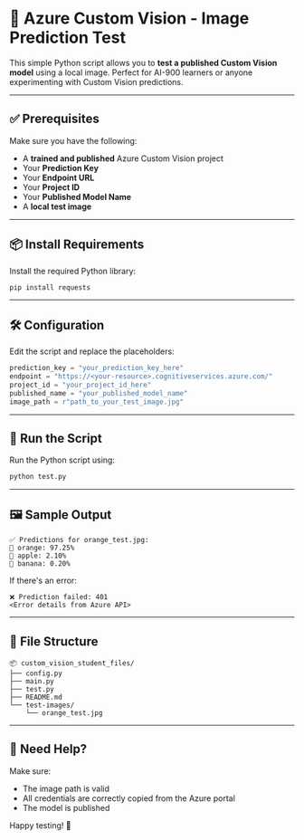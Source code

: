 # 🧠 Azure Custom Vision - Image Prediction Test

This simple Python script allows you to **test a published Custom Vision model** using a local image. Perfect for AI-900 learners or anyone experimenting with Custom Vision predictions.

---

## ✅ Prerequisites

Make sure you have the following:

- A **trained and published** Azure Custom Vision project
- Your **Prediction Key**
- Your **Endpoint URL**
- Your **Project ID**
- Your **Published Model Name**
- A **local test image**

---

## 📦 Install Requirements

Install the required Python library:

```bash
pip install requests
```

---

## 🛠️ Configuration

Edit the script and replace the placeholders:

```python
prediction_key = "your_prediction_key_here"
endpoint = "https://<your-resource>.cognitiveservices.azure.com/"
project_id = "your_project_id_here"
published_name = "your_published_model_name"
image_path = r"path_to_your_test_image.jpg"
```

---

## 🚀 Run the Script

Run the Python script using:

```bash
python test.py
```

---

## 🖼️ Sample Output

```
✅ Predictions for orange_test.jpg:
🔹 orange: 97.25%
🔹 apple: 2.10%
🔹 banana: 0.20%
```

If there's an error:

```
❌ Prediction failed: 401
<Error details from Azure API>
```

---

## 📁 File Structure

```
📦 custom_vision_student_files/
├── config.py
├── main.py
├── test.py
├── README.md
└── test-images/
    └── orange_test.jpg
```

---

## 🙋 Need Help?

Make sure:
- The image path is valid
- All credentials are correctly copied from the Azure portal
- The model is published

Happy testing! 🎉
